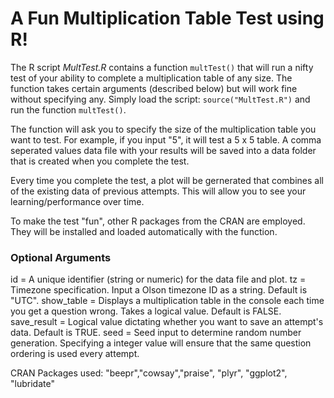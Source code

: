 # A Fun Multiplication Table Test using R!
The R script *MultTest.R* contains a function ```multTest()``` that will run a nifty test of your ability to complete a multiplication table of any size.  The function takes certain arguments (described below) but will work fine without specifying any.  Simply load the script: ```source("MultTest.R")``` and run the function ```multTest()```.

The function will ask you to specify the size of the multiplication table you want to test.  For example, if you input "5", it will test a 5 x 5 table.  A comma seperated values data file with your results will be saved into a data folder that is created when you complete the test.  

Every time you complete the test, a plot will be gernerated that combines all of the existing data of previous attempts.  This will allow you to see your learning/performance over time.

To make the test "fun", other R packages from the CRAN are employed.  They will be installed and loaded automatically with the function.

### Optional Arguments

id = A unique identifier (string or numeric) for the data file and plot.
tz = Timezone specification.  Input a Olson timezone ID as a string.  Default is "UTC".
show_table = Displays a multiplication table in the console each time you get a question wrong.  Takes a logical value.  Default is FALSE.
save_result = Logical value dictating whether you want to save an attempt's data. Default is TRUE.
seed = Seed input to determine random number generation.  Specifying a integer value will ensure that the same question ordering is used every attempt.

CRAN Packages used:
"beepr","cowsay","praise", "plyr", "ggplot2", "lubridate"
